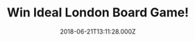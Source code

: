 ---
campaign-uuid: "c-3b6b9957-2658-4797-941c-edb51360d15b"
type: "Competition"
category: "Gifts"
date: "2018-06-21T13:11:28.000Z"
end-date: "2018-07-22T23:59:00.000Z"
disable-form: false
is_promoted: false
has_entry_page: true
title: "Win Ideal London Board Game!"
competition-description: "<p>If you want to race your family and friends through London's\
  \ iconic Underground system now thanks to NME AAA you can because we’ve got our\
  \ hands on one of the best board games: the Ideal London Board Game!</p>\r\n<p>Fancy\
  \ a trip around the tub? Click below to know more!</p>"
hero-header: "Win Ideal London Board Game!"
terms-confirmation: "N/A"
banner-img: "https://assets.expresslyapp.com/asset-0b858263-d9f9-449a-9015-cccbc8232dfb.jpg"
logo-left-href: "http://aaa.nme.com"
logo-left-image: "https://assets.expresslyapp.com/asset-380ce97d-7473-4751-a70f-6bab4a4f0999.jpg"
logo-left-title: "NME AAA"
bg-image-hero: "https://assets.expresslyapp.com/asset-78f3c245-b698-4307-9544-6d78c6bc62cb.jpg"
bg-image-first: "https://assets.expresslyapp.com/asset-9ada9da9-f3e7-45e6-a749-d00f4d572435.jpg"
section1-content: "<p>The London Game has a board showing the centre of the innovative\
  \ map of the London Underground, updated over the years as the game was re-issued\
  \ and the Tube developed.</p>\r\n<p>Starting at a mainline terminus, players must\
  \ travel the network, visiting 6 tourist locations on Souvenir cards dealt from\
  \ a deck of 30, stopping at the relevant Tube station and finally returning to their\
  \ starting point. You move from station to station on the roll of the die, but to\
  \ change lines you must stop at junctions and draw a Hazard card. This may move\
  \ you or other players around the board. You may also close stations with a token\
  \ when you leave, to block other players.</p>\r\n<p>If you’re looking for a fun\
  \ night with friends this game is a MUST! Enter the form below and get ready to\
  \ beat your opponent!</p>"
entry-title: "Win Ideal London Board Game!"
entry-content: "<p>Enter the draw to win Ideal London Board Game! and take a trip\
  \ around London\r\n by completing the form below before 23:59 on 22st July 2018.</p>"
has-winner: false
prize-description: "Ideal London Board Game."
special-conditions: "Multiple entries are allowed up to one every day."
---